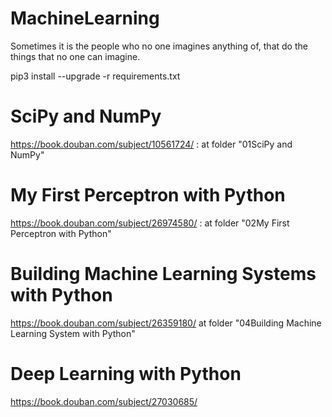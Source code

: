 # MachineLearning
Sometimes it is the people who no one imagines anything of, that do the things that no one can imagine.

pip3 install --upgrade -r requirements.txt

# SciPy and NumPy 
https://book.douban.com/subject/10561724/ :
at folder "01SciPy and NumPy"

# My First Perceptron with Python
https://book.douban.com/subject/26974580/ :
at folder "02My First Perceptron with Python"

# Building Machine Learning Systems with Python
https://book.douban.com/subject/26359180/
at folder "04Building Machine Learning System with Python"

# Deep Learning with Python
https://book.douban.com/subject/27030685/
